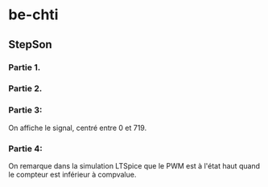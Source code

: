 # be-chti


## StepSon
### Partie 1.
### Partie 2.
### Partie 3: 
On affiche le signal, centré entre 0 et 719. 

### Partie 4:
On remarque dans la simulation LTSpice que le PWM est à l'état haut quand le compteur est inférieur à compvalue.
